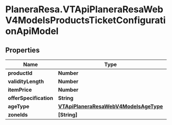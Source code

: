 # PlaneraResa.VTApiPlaneraResaWebV4ModelsProductsTicketConfigurationApiModel

## Properties

Name | Type | Description | Notes
------------ | ------------- | ------------- | -------------
**productId** | **Number** |  | [optional] 
**validityLength** | **Number** |  | [optional] 
**itemPrice** | **Number** |  | [optional] 
**offerSpecification** | **String** |  | [optional] 
**ageType** | [**VTApiPlaneraResaWebV4ModelsAgeType**](VTApiPlaneraResaWebV4ModelsAgeType.md) |  | [optional] 
**zoneIds** | **[String]** |  | [optional] 


